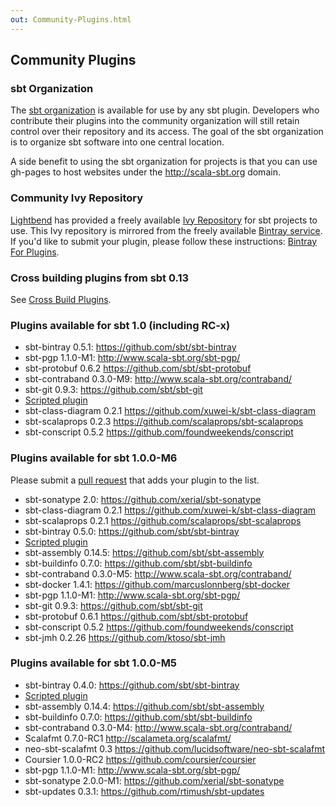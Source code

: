```yaml
---
out: Community-Plugins.html
---
```


  [Bintray-For-Plugins]: Bintray-For-Plugins.html
  [Cross-Build-Plugins]: Cross-Build-Plugins.html

Community Plugins
-----------------

### sbt Organization

The [sbt organization](https://github.com/sbt) is available for use by
any sbt plugin. Developers who contribute their plugins into the
community organization will still retain control over their repository
and its access. The goal of the sbt organization is to organize sbt
software into one central location.

A side benefit to using the sbt organization for projects is that you
can use gh-pages to host websites under the http://scala-sbt.org domain.

### Community Ivy Repository

[Lightbend](https://www.lightbend.com) has provided a freely available
[Ivy Repository](https://repo.scala-sbt.org/scalasbt) for sbt projects
to use. This Ivy repository is mirrored from the freely available
[Bintray service](https://bintray.com).
If you'd like to submit your plugin, please follow these instructions:
[Bintray For Plugins][Bintray-For-Plugins].

### Cross building plugins from sbt 0.13

See [Cross Build Plugins][Cross-Build-Plugins].

### Plugins available for sbt 1.0 (including RC-x)

- sbt-bintray 0.5.1: <https://github.com/sbt/sbt-bintray>
- sbt-pgp 1.1.0-M1: <http://www.scala-sbt.org/sbt-pgp/>
- sbt-protobuf 0.6.2 <https://github.com/sbt/sbt-protobuf>
- sbt-contraband 0.3.0-M9: <http://www.scala-sbt.org/contraband/>
- sbt-git 0.9.3: <https://github.com/sbt/sbt-git>
- [Scripted plugin](Testing-sbt-plugins.html)
- sbt-class-diagram 0.2.1 <https://github.com/xuwei-k/sbt-class-diagram>
- sbt-scalaprops 0.2.3 <https://github.com/scalaprops/sbt-scalaprops>
- sbt-conscript 0.5.2 <https://github.com/foundweekends/conscript>

### Plugins available for sbt 1.0.0-M6

Please submit a [pull request](https://github.com/sbt/website/pulls) that adds
your plugin to the list.

- sbt-sonatype 2.0: <https://github.com/xerial/sbt-sonatype>
- sbt-class-diagram 0.2.1 <https://github.com/xuwei-k/sbt-class-diagram>
- sbt-scalaprops 0.2.1 <https://github.com/scalaprops/sbt-scalaprops>
- sbt-bintray 0.5.0: <https://github.com/sbt/sbt-bintray>
- [Scripted plugin](Testing-sbt-plugins.html)
- sbt-assembly 0.14.5: <https://github.com/sbt/sbt-assembly>
- sbt-buildinfo 0.7.0: <https://github.com/sbt/sbt-buildinfo>
- sbt-contraband 0.3.0-M5: <http://www.scala-sbt.org/contraband/>
- sbt-docker 1.4.1: <https://github.com/marcuslonnberg/sbt-docker>
- sbt-pgp 1.1.0-M1: <http://www.scala-sbt.org/sbt-pgp/>
- sbt-git 0.9.3: <https://github.com/sbt/sbt-git>
- sbt-protobuf 0.6.1 <https://github.com/sbt/sbt-protobuf>
- sbt-conscript 0.5.2 <https://github.com/foundweekends/conscript>
- sbt-jmh 0.2.26 <https://github.com/ktoso/sbt-jmh>

### Plugins available for sbt 1.0.0-M5

- sbt-bintray 0.4.0: <https://github.com/sbt/sbt-bintray>
- [Scripted plugin](Testing-sbt-plugins.html)
- sbt-assembly 0.14.4: <https://github.com/sbt/sbt-assembly>
- sbt-buildinfo 0.7.0: <https://github.com/sbt/sbt-buildinfo>
- sbt-contraband 0.3.0-M4: <http://www.scala-sbt.org/contraband/>
- Scalafmt 0.7.0-RC1 <http://scalameta.org/scalafmt/>
- neo-sbt-scalafmt 0.3 <https://github.com/lucidsoftware/neo-sbt-scalafmt>
- Coursier 1.0.0-RC2 <https://github.com/coursier/coursier>
- sbt-pgp 1.1.0-M1: <http://www.scala-sbt.org/sbt-pgp/>
- sbt-sonatype 2.0.0-M1: <https://github.com/xerial/sbt-sonatype>
- sbt-updates 0.3.1: <https://github.com/rtimush/sbt-updates>
